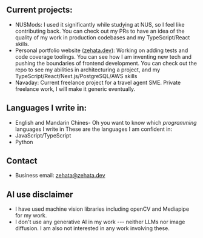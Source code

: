 ## Current projects:
- NUSMods: I used it significantly while studying at NUS, so I feel like contributing back. You can check out my PRs to have an idea of the quality of my work in production codebases and my TypeScript/React skills.
- Personal portfolio website ([zehata.dev](https://zehata.dev)): Working on adding tests and code coverage toolings. You can see how I am inventing new tech and pushing the boundaries of frontend development. You can check out the repo to see my abilities in architecturing a project, and my TypeScript/React/Next.js/PostgreSQL/AWS skills
- Navaday: Current freelance project for a travel agent SME. Private freelance work, I will make it generic eventually.

## Languages I write in:
- English and Mandarin Chines- Oh you want to know which _programming_ languages I write in
These are the languages I am confident in:
- JavaScript/TypeScript
- Python

## Contact
- Business email: zehata@zehata.dev

## AI use disclaimer
- I have used machine vision libraries including openCV and Mediapipe for my work.
- I don't use any generative AI in my work --- neither LLMs nor image diffusion. I am also not interested in any work involving these.
